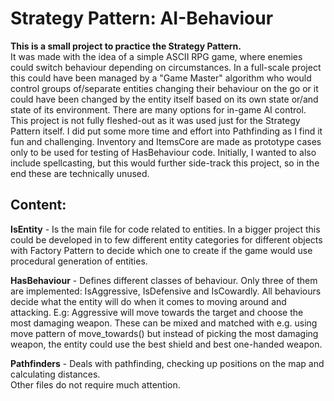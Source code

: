 # Strategy Pattern: AI-Behaviour
**This is a small project to practice the Strategy Pattern.**  
It was made with the idea of a simple ASCII RPG game, where enemies could switch behaviour depending on circumstances.
In a full-scale project this could have been managed by a "Game Master" algorithm who would control groups of/separate entities changing their behaviour on the go or it could have been changed by the entity itself based on its own state or/and state of its environment. There are many options for in-game AI control.
This project is not fully fleshed-out as it was used just for the Strategy Pattern itself. I did put some more time and effort into Pathfinding as I find it fun and challenging.
Inventory and ItemsCore are made as prototype cases only to be used for testing of HasBehaviour code. Initially, I wanted to also include spellcasting, but this would further side-track this project, so in the end these are technically unused.

## Content:
**IsEntity** - Is the main file for code related to entities. In a bigger project this could be developed in to few different entity categories for different objects with Factory Pattern to decide which one to create if the game would use procedural generation of entities.

**HasBehaviour** - Defines different classes of behaviour. Only three of them are implemented: IsAggressive, IsDefensive and IsCowardly. All behaviours decide what the entity will do when it comes to moving around and attacking. E.g: Aggressive will move towards the target and choose the most damaging weapon. These can be mixed and matched with e.g. using move pattern of move_towards() but instead of picking the most damaging weapon, the entity could use the best shield and best one-handed weapon. 

**Pathfinders** - Deals with pathfinding, checking up positions on the map and calculating distances.  
Other files do not require much attention.
